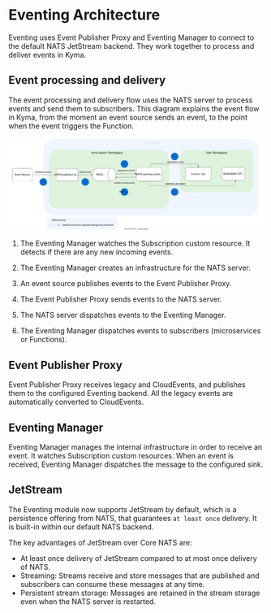 # Eventing Architecture

Eventing uses Event Publisher Proxy and Eventing Manager to connect to the default NATS JetStream backend. They work together to process and deliver events in Kyma.

## Event processing and delivery

The event processing and delivery flow uses the NATS server to process events and send them to subscribers.
This diagram explains the event flow in Kyma, from the moment an event source sends an event, to the point when the event triggers the Function.

![Eventing flow](../assets/evnt-architecture.svg)

1. The Eventing Manager watches the Subscription custom resource. It detects if there are any new incoming events.

2. The Eventing Manager creates an infrastructure for the NATS server.

3. An event source publishes events to the Event Publisher Proxy.

4. The Event Publisher Proxy sends events to the NATS server.

5. The NATS server dispatches events to the Eventing Manager.

6. The Eventing Manager dispatches events to subscribers (microservices or Functions).

## Event Publisher Proxy

Event Publisher Proxy receives legacy and CloudEvents, and publishes them to the configured Eventing backend. All the legacy events are automatically converted to CloudEvents.

## Eventing Manager

Eventing Manager manages the internal infrastructure in order to receive an event. It watches Subscription custom resources. When an event is received, Eventing Manager dispatches the message to the configured sink.

## JetStream

The Eventing module now supports JetStream by default, which is a persistence offering from NATS, that guarantees `at least once` delivery. It is built-in within our default NATS backend.

The key advantages of JetStream over Core NATS are:

- At least once delivery of JetStream compared to at most once delivery of NATS.
- Streaming: Streams receive and store messages that are published and subscribers can consume these messages at any time.
- Persistent stream storage: Messages are retained in the stream storage even when the NATS server is restarted.
